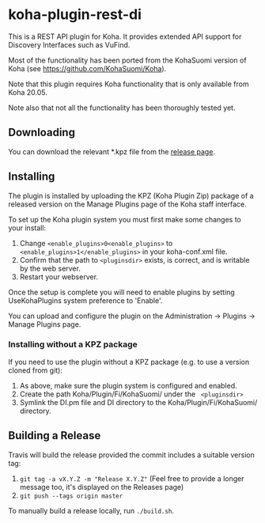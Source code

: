 # koha-plugin-rest-di

This is a REST API plugin for Koha. It provides extended API support for Discovery Interfaces such as VuFind.

Most of the functionality has been ported from the KohaSuomi version of Koha (see  https://github.com/KohaSuomi/Koha).

Note that this plugin requires Koha functionality that is only available from Koha 20.05.

Note also that not all the functionality has been thoroughly tested yet.

## Downloading

You can download the relevant *.kpz file from the [release page](https://github.com/NatLibFi/koha-plugin-rest-di/releases).

## Installing

The plugin is installed by uploading the KPZ (Koha Plugin Zip) package of a released version on the Manage Plugins page of the Koha staff interface.

To set up the Koha plugin system you must first make some changes to your install:

1. Change `<enable_plugins>0<enable_plugins>` to ` <enable_plugins>1</enable_plugins>` in your koha-conf.xml file.
2. Confirm that the path to `<pluginsdir>` exists, is correct, and is writable by the web server.
3. Restart your webserver.

Once the setup is complete you will need to enable plugins by setting UseKohaPlugins system preference to 'Enable'.

You can upload and configure the plugin on the Administration -> Plugins -> Manage Plugins page.

### Installing without a KPZ package

If you need to use the plugin without a KPZ package (e.g. to use a version cloned from git):

1. As above, make sure the plugin system is configured and enabled.
2. Create the path Koha/Plugin/Fi/KohaSuomi/ under the ` <pluginsdir>`
3. Symlink the DI.pm file and DI directory to the Koha/Plugin/Fi/KohaSuomi/ directory.

## Building a Release

Travis will build the release provided the commit includes a suitable version tag:

1. `git tag -a vX.Y.Z -m "Release X.Y.Z"` (Feel free to provide a longer message too, it's displayed on the Releases page)
2. `git push --tags origin master`

To manually build a release locally, run `./build.sh`.

